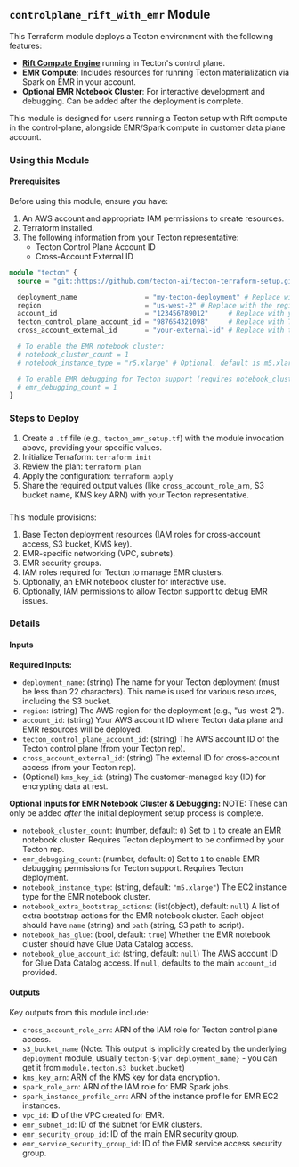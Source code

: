 ## `controlplane_rift_with_emr` Module

This Terraform module deploys a Tecton environment with the following features:
*   [**Rift Compute Engine**](https://docs.tecton.ai/docs/concepts/compute-in-tecton#rift) running in Tecton's control plane.
*   **EMR Compute**: Includes resources for running Tecton materialization via Spark on EMR in your account.
*   **Optional EMR Notebook Cluster**: For interactive development and debugging. Can be added after the deployment is complete.

This module is designed for users running a Tecton setup with Rift compute in the control-plane, alongside EMR/Spark compute in customer data plane account.

### Using this Module

#### Prerequisites

Before using this module, ensure you have:
1.  An AWS account and appropriate IAM permissions to create resources.
2.  Terraform installed.
3.  The following information from your Tecton representative:
    *   Tecton Control Plane Account ID
    *   Cross-Account External ID


```terraform
module "tecton" {
  source = "git::https://github.com/tecton-ai/tecton-terraform-setup.git//modules/controlplane_rift_with_emr"

  deployment_name                 = "my-tecton-deployment" # Replace with the deployment name agreed with Tecton
  region                          = "us-west-2" # Replace with the region your account/Tecton deployment will use
  account_id                      = "123456789012"     # Replace with your AWS Account ID
  tecton_control_plane_account_id = "987654321098"     # Replace with Tecton's Control Plane Account ID
  cross_account_external_id       = "your-external-id" # Replace with the External ID from Tecton

  # To enable the EMR notebook cluster:
  # notebook_cluster_count = 1
  # notebook_instance_type = "r5.xlarge" # Optional, default is m5.xlarge

  # To enable EMR debugging for Tecton support (requires notebook_cluster_count = 1):
  # emr_debugging_count = 1
}
```

### Steps to Deploy

1.  Create a `.tf` file (e.g., `tecton_emr_setup.tf`) with the module invocation above, providing your specific values.
2.  Initialize Terraform: `terraform init`
3.  Review the plan: `terraform plan`
4.  Apply the configuration: `terraform apply`
5.  Share the required output values (like `cross_account_role_arn`, S3 bucket name, KMS key ARN) with your Tecton representative. 

### 

This module provisions:
1.  Base Tecton deployment resources (IAM roles for cross-account access, S3 bucket, KMS key).
2.  EMR-specific networking (VPC, subnets).
3.  EMR security groups.
4.  IAM roles required for Tecton to manage EMR clusters.
5.  Optionally, an EMR notebook cluster for interactive use.
6.  Optionally, IAM permissions to allow Tecton support to debug EMR issues.

### Details

#### Inputs

**Required Inputs:**

*   `deployment_name`: (string) The name for your Tecton deployment (must be less than 22 characters). This name is used for various resources, including the S3 bucket.
*   `region`: (string) The AWS region for the deployment (e.g., "us-west-2").
*   `account_id`: (string) Your AWS account ID where Tecton data plane and EMR resources will be deployed.
*   `tecton_control_plane_account_id`: (string) The AWS account ID of the Tecton control plane (from your Tecton rep).
*   `cross_account_external_id`: (string) The external ID for cross-account access (from your Tecton rep).
*   (Optional) `kms_key_id`: (string) The customer-managed key (ID) for encrypting data at rest.

**Optional Inputs for EMR Notebook Cluster & Debugging:**
NOTE: These can only be added _after_ the initial deployment setup process is complete.

*   `notebook_cluster_count`: (number, default: `0`) Set to `1` to create an EMR notebook cluster. Requires Tecton deployment to be confirmed by your Tecton rep.
*   `emr_debugging_count`: (number, default: `0`) Set to `1` to enable EMR debugging permissions for Tecton support. Requires Tecton deployment.
*   `notebook_instance_type`: (string, default: `"m5.xlarge"`) The EC2 instance type for the EMR notebook cluster.
*   `notebook_extra_bootstrap_actions`: (list(object), default: `null`) A list of extra bootstrap actions for the EMR notebook cluster. Each object should have `name` (string) and `path` (string, S3 path to script).
*   `notebook_has_glue`: (bool, default: `true`) Whether the EMR notebook cluster should have Glue Data Catalog access.
*   `notebook_glue_account_id`: (string, default: `null`) The AWS account ID for Glue Data Catalog access. If `null`, defaults to the main `account_id` provided.

#### Outputs

Key outputs from this module include:

*   `cross_account_role_arn`: ARN of the IAM role for Tecton control plane access.
*   `s3_bucket_name` (Note: This output is implicitly created by the underlying `deployment` module, usually `tecton-${var.deployment_name}` - you can get it from `module.tecton.s3_bucket.bucket`)
*   `kms_key_arn`: ARN of the KMS key for data encryption.
*   `spark_role_arn`: ARN of the IAM role for EMR Spark jobs.
*   `spark_instance_profile_arn`: ARN of the instance profile for EMR EC2 instances.
*   `vpc_id`: ID of the VPC created for EMR.
*   `emr_subnet_id`: ID of the subnet for EMR clusters.
*   `emr_security_group_id`: ID of the main EMR security group.
*   `emr_service_security_group_id`: ID of the EMR service access security group.

